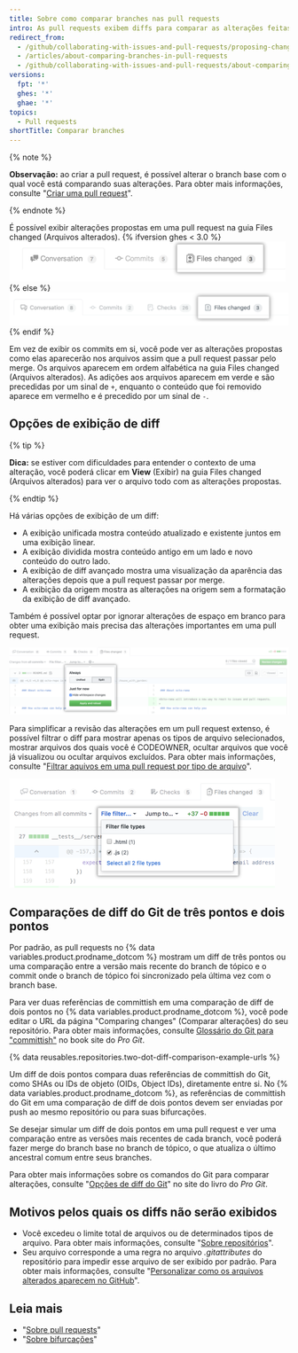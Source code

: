 ```yaml
---
title: Sobre como comparar branches nas pull requests
intro: As pull requests exibem diffs para comparar as alterações feitas no branch de tópico com o branch base com o qual você deseja fazer merge.
redirect_from:
  - /github/collaborating-with-issues-and-pull-requests/proposing-changes-to-your-work-with-pull-requests/about-comparing-branches-in-pull-requests
  - /articles/about-comparing-branches-in-pull-requests
  - /github/collaborating-with-issues-and-pull-requests/about-comparing-branches-in-pull-requests
versions:
  fpt: '*'
  ghes: '*'
  ghae: '*'
topics:
  - Pull requests
shortTitle: Comparar branches
---
```


{% note %}

**Observação:** ao criar a pull request, é possível alterar o branch base com o qual você está comparando suas alterações. Para obter mais informações, consulte "[Criar uma pull request](/articles/creating-a-pull-request#changing-the-branch-range-and-destination-repository)".

{% endnote %}

É possível exibir alterações propostas em uma pull request na guia Files changed (Arquivos alterados).
{% ifversion ghes < 3.0 %}
![Guia Files changed (Arquivos alterados) da pull request](/assets/images/enterprise/2.22/pull-request-tabs-changed-files.png){% else %}
![Pull Request Files changed tab](/assets/images/help/pull_requests/pull-request-tabs-changed-files.png){% endif %}

Em vez de exibir os commits em si, você pode ver as alterações propostas como elas aparecerão nos arquivos assim que a pull request passar pelo merge. Os arquivos aparecem em ordem alfabética na guia Files changed (Arquivos alterados). As adições aos arquivos aparecem em verde e são precedidas por um sinal de `+`, enquanto o conteúdo que foi removido aparece em vermelho e é precedido por um sinal de `-`.

## Opções de exibição de diff

{% tip %}

**Dica:** se estiver com dificuldades para entender o contexto de uma alteração, você poderá clicar em **View** (Exibir) na guia Files changed (Arquivos alterados) para ver o arquivo todo com as alterações propostas.

{% endtip %}

Há várias opções de exibição de um diff:
- A exibição unificada mostra conteúdo atualizado e existente juntos em uma exibição linear.
- A exibição dividida mostra conteúdo antigo em um lado e novo conteúdo do outro lado.
- A exibição de diff avançado mostra uma visualização da aparência das alterações depois que a pull request passar por merge.
- A exibição da origem mostra as alterações na origem sem a formatação da exibição de diff avançado.

Também é possível optar por ignorar alterações de espaço em branco para obter uma exibição mais precisa das alterações importantes em uma pull request.

![Menu de opções para exibição de diff](/assets/images/help/pull_requests/diff-settings-menu.png)

Para simplificar a revisão das alterações em um pull request extenso, é possível filtrar o diff para mostrar apenas os tipos de arquivo selecionados, mostrar arquivos dos quais você é CODEOWNER, ocultar arquivos que você já visualizou ou ocultar arquivos excluídos. Para obter mais informações, consulte "[Filtrar aquivos em uma pull request por tipo de arquivo](/articles/filtering-files-in-a-pull-request)".

  ![Menu suspenso File filter (Filtro de arquivo)](/assets/images/help/pull_requests/file-filter-menu.png)

## Comparações de diff do Git de três pontos e dois pontos

Por padrão, as pull requests no {% data variables.product.prodname_dotcom %} mostram um diff de três pontos ou uma comparação entre a versão mais recente do branch de tópico e o commit onde o branch de tópico foi sincronizado pela última vez com o branch base.

Para ver duas referências de committish em uma comparação de diff de dois pontos no {% data variables.product.prodname_dotcom %}, você pode editar o URL da página "Comparing changes" (Comparar alterações) do seu repositório. Para obter mais informações, consulte [Glossário do Git para "committish"](https://git-scm.com/docs/gitglossary#gitglossary-aiddefcommit-ishacommit-ishalsocommittish) no book site do _Pro Git_.

{% data reusables.repositories.two-dot-diff-comparison-example-urls %}

Um diff de dois pontos compara duas referências de committish do Git, como SHAs ou IDs de objeto (OIDs, Object IDs), diretamente entre si. No {% data variables.product.prodname_dotcom %}, as referências de committish do Git em uma comparação de diff de dois pontos devem ser enviadas por push ao mesmo repositório ou para suas bifurcações.

Se desejar simular um diff de dois pontos em uma pull request e ver uma comparação entre as versões mais recentes de cada branch, você poderá fazer merge do branch base no branch de tópico, o que atualiza o último ancestral comum entre seus branches.

Para obter mais informações sobre os comandos do Git para comparar alterações, consulte "[Opções de diff do Git](https://git-scm.com/docs/git-diff#git-diff-emgitdiffemltoptionsgtltcommitgtltcommitgt--ltpathgt82308203)" no site do livro do _Pro Git_.

## Motivos pelos quais os diffs não serão exibidos
- Você excedeu o limite total de arquivos ou de determinados tipos de arquivo. Para obter mais informações, consulte "[Sobre repositórios](/repositories/creating-and-managing-repositories/about-repositories#limits-for-viewing-content-and-diffs-in-a-repository)".
- Seu arquivo corresponde a uma regra no arquivo *.gitattributes* do repositório para impedir esse arquivo de ser exibido por padrão. Para obter mais informações, consulte "[Personalizar como os arquivos alterados aparecem no GitHub](/articles/customizing-how-changed-files-appear-on-github)".

## Leia mais

- "[Sobre pull requests](/articles/about-pull-requests)"
- "[Sobre bifurcações](/articles/about-forks)"
